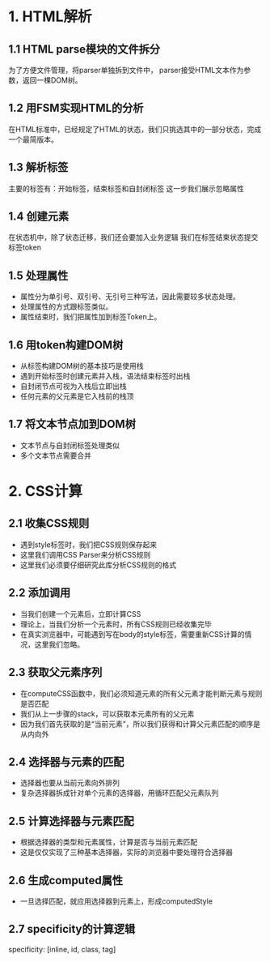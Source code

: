 # 1. HTML解析

## 1.1 HTML parse模块的文件拆分
为了方便文件管理，将parser单独拆到文件中，
parser接受HTML文本作为参数，返回一棵DOM树。

## 1.2 用FSM实现HTML的分析
在HTML标准中，已经规定了HTML的状态，我们只挑选其中的一部分状态，完成一个最简版本。

## 1.3 解析标签
主要的标签有：开始标签，结束标签和自封闭标签
这一步我们展示忽略属性

## 1.4 创建元素
在状态机中，除了状态迁移，我们还会要加入业务逻辑
我们在标签结束状态提交标签token

## 1.5 处理属性
* 属性分为单引号、双引号、无引号三种写法，因此需要较多状态处理。
* 处理属性的方式跟标签类似。
* 属性结束时，我们把属性加到标签Token上。

## 1.6 用token构建DOM树
* 从标签构建DOM树的基本技巧是使用栈
* 遇到开始标签时创建元素并入栈，语法结束标签时出栈
* 自封闭节点可视为入栈后立即出栈
* 任何元素的父元素是它入栈前的栈顶

## 1.7 将文本节点加到DOM树
* 文本节点与自封闭标签处理类似
* 多个文本节点需要合并

# 2. CSS计算
## 2.1 收集CSS规则
* 遇到style标签时，我们把CSS规则保存起来
* 这里我们调用CSS Parser来分析CSS规则
* 这里我们必须要仔细研究此库分析CSS规则的格式

## 2.2 添加调用
* 当我们创建一个元素后，立即计算CSS
* 理论上，当我们分析一个元素时，所有CSS规则已经收集完毕
* 在真实浏览器中，可能遇到写在body的style标签，需要重新CSS计算的情况，这里我们忽略。

## 2.3 获取父元素序列
* 在computeCSS函数中，我们必须知道元素的所有父元素才能判断元素与规则是否匹配
* 我们从上一步骤的stack，可以获取本元素所有的父元素
* 因为我们首先获取的是“当前元素”，所以我们获得和计算父元素匹配的顺序是从内向外

## 2.4 选择器与元素的匹配
* 选择器也要从当前元素向外排列
* 复杂选择器拆成针对单个元素的选择器，用循环匹配父元素队列

## 2.5 计算选择器与元素匹配
* 根据选择器的类型和元素属性，计算是否与当前元素匹配
* 这是仅仅实现了三种基本选择器，实际的浏览器中要处理符合选择器

## 2.6 生成computed属性
* 一旦选择匹配，就应用选择器到元素上，形成computedStyle

## 2.7 specificity的计算逻辑
specificity:
[inline, id, class, tag]
